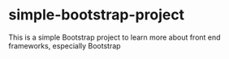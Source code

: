 # simple-bootstrap-project
This is a simple Bootstrap project to learn more about front end frameworks, especially Bootstrap
